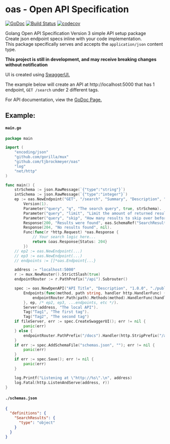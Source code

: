 # oas - Open API Specification

[![GoDoc](https://godoc.org/github.com/tjbrockmeyer/oas?status.svg)](https://godoc.org/github.com/tjbrockmeyer/oas)
[![Build Status](https://travis-ci.org/tjbrockmeyer/oas.svg?branch=master)](https://travis-ci.org/tjbrockmeyer/oas)
[![codecov](https://codecov.io/gh/tjbrockmeyer/oas/branch/master/graph/badge.svg)](https://codecov.io/gh/tjbrockmeyer/oas)

Golang Open API Specification Version 3 simple API setup package  
Create json endpoint specs inline with your code implementation.  
This package specifically serves and accepts the `application/json` content type.

**This project is still in development, and may receive breaking changes without notification**

UI is created using [SwaggerUI.](https://github.com/swagger-api/swagger-ui)

The example below will create an API at http://localhost:5000 that has 1 endpoint, `GET /search` under 2 different tags.

For API documentation, view the [GoDoc Page.](https://godoc.org/github.com/tjbrockmeyer/oas)  

## Example: 
#### `main.go`
```go
package main

import (
	"encoding/json"
	"github.com/gorilla/mux"
	"github.com/tjbrockmeyer/oas"
	"log"
	"net/http"
)

func main() {
	strSchema := json.RawMessage(`{"type":"string"}`)
	intSchema := json.RawMessage(`{"type":"integer"}`)
	ep := oas.NewEndpoint("GET", "/search", "Summary", "Description", "Tag1", "Tag2").
		Version(1).
		Parameter("query", "q", "The search query", true, strSchema).
		Parameter("query", "limit", "Limit the amount of returned results", true, intSchema).
		Parameter("query", "skip", "How many results to skip over before returning", true, intSchema).
		Response(200, "Results were found", oas.SchemaRef("SearchResults")).
		Response(204, "No results found", nil).
		Func(func(r *http.Request) *oas.Response {
			// Your search logic here...
			return &oas.Response{Status: 204}
		})
	// ep2 := oas.NewEndpoint(...)
	// ep3 := oas.NewEndpoint(...)
	// endpoints := []*oas.Endpoint{...}

	address := "localhost:5000"
	r := mux.NewRouter().StrictSlash(true)
	endpointRouter := r.PathPrefix("/api").Subrouter()

	spec := oas.NewOpenAPI("API Title", "Description", "1.0.0", "./public").
		Endpoints(func(method, path string, handler http.HandlerFunc) {
			endpointRouter.Path(path).Methods(method).HandlerFunc(handler)
		}, ep, /* ep2, ep3, ...endpoints, etc */).
		Server(address, "The local API").
		Tag("Tag1", "The first tag").
		Tag("Tag2", "The second tag")
	if fileServer, err := spec.CreateSwaggerUI(); err != nil {
		panic(err)
	} else {
		endpointRouter.PathPrefix("/docs").Handler(http.StripPrefix("/api/docs/", fileServer))
	}
	if err := spec.AddSchemaFile("schemas.json", ""); err != nil {
		panic(err)
	}
	if err := spec.Save(); err != nil {
		panic(err)
	}

	log.Printf("Listening at \"http://%s\".\n", address)
	log.Fatal(http.ListenAndServe(address, r))
}
```

#### `./schemas.json`
```json
{
  "definitions": {
    "SearchResults": {
      "type": "object"
    }
  }
}
```